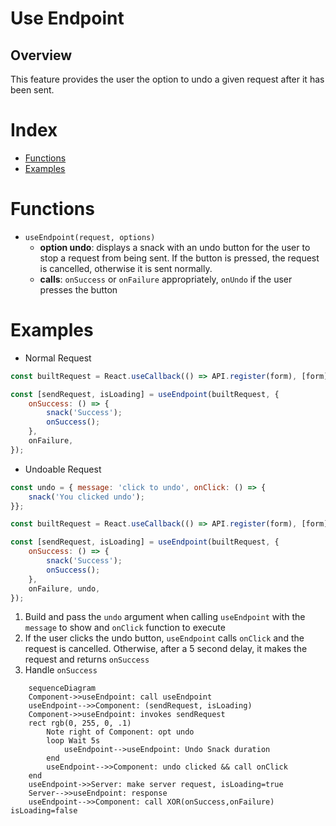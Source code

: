 # Use Endpoint
## Overview
This feature provides the user the option to undo a given request after it has been sent.

# Index
- [Functions](#f)
- [Examples](#e)

# <a name="f"></a>Functions
- `useEndpoint(request, options)`
    * <b>option undo</b>: displays a snack with an undo button for the user to stop a request from being sent. If the button is pressed, the request is cancelled, otherwise it is sent normally.
    * <b>calls</b>: `onSuccess` or `onFailure` appropriately, `onUndo` if the user presses the button

# <a name="e"></a>Examples
- Normal Request
```js
const builtRequest = React.useCallback(() => API.register(form), [form]);

const [sendRequest, isLoading] = useEndpoint(builtRequest, {
    onSuccess: () => {
        snack('Success');
        onSuccess();
    },
    onFailure,
});
```
- Undoable Request
```js
const undo = { message: 'click to undo', onClick: () => {
    snack('You clicked undo');
}};

const builtRequest = React.useCallback(() => API.register(form), [form]);

const [sendRequest, isLoading] = useEndpoint(builtRequest, {
    onSuccess: () => {
        snack('Success');
        onSuccess();
    },
    onFailure, undo,
});
```
1. Build and pass the `undo` argument when calling `useEndpoint` with the `message` to show and `onClick` function to execute
2. If the user clicks the undo button, `useEndpoint` calls `onClick` and the request is cancelled. Otherwise, after a 5 second delay, it makes the request and returns `onSuccess` 
3. Handle `onSuccess`

```mermaid
    sequenceDiagram
    Component->>useEndpoint: call useEndpoint
    useEndpoint-->>Component: (sendRequest, isLoading)
    Component->>useEndpoint: invokes sendRequest
    rect rgb(0, 255, 0, .1)
        Note right of Component: opt undo
        loop Wait 5s 
            useEndpoint-->useEndpoint: Undo Snack duration
        end
        useEndpoint-->>Component: undo clicked && call onClick
    end
    useEndpoint->>Server: make server request, isLoading=true
    Server-->>useEndpoint: response
    useEndpoint-->>Component: call XOR(onSuccess,onFailure) isLoading=false
```
